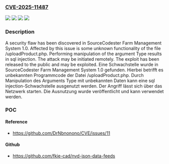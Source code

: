 ### [CVE-2025-11487](https://cve.mitre.org/cgi-bin/cvename.cgi?name=CVE-2025-11487)
![](https://img.shields.io/static/v1?label=Product&message=Farm%20Management%20System&color=blue)
![](https://img.shields.io/static/v1?label=Version&message=1.0%20&color=brightgreen)
![](https://img.shields.io/static/v1?label=Vulnerability&message=Injection&color=brightgreen)
![](https://img.shields.io/static/v1?label=Vulnerability&message=SQL%20Injection&color=brightgreen)

### Description

A security flaw has been discovered in SourceCodester Farm Management System 1.0. Affected by this issue is some unknown functionality of the file /uploadProduct.php. Performing manipulation of the argument Type results in sql injection. The attack may be initiated remotely. The exploit has been released to the public and may be exploited.
Eine Schwachstelle wurde in SourceCodester Farm Management System 1.0 gefunden. Hierbei betrifft es unbekannten Programmcode der Datei /uploadProduct.php. Durch Manipulation des Arguments Type mit unbekannten Daten kann eine sql injection-Schwachstelle ausgenutzt werden. Der Angriff lässt sich über das Netzwerk starten. Die Ausnutzung wurde veröffentlicht und kann verwendet werden.

### POC

#### Reference
- https://github.com/DrNbnonono/CVE/issues/11

#### Github
- https://github.com/fkie-cad/nvd-json-data-feeds

